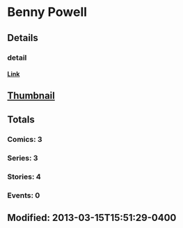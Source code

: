 # Benny  Powell 
## Details
### detail
#### [Link](http://marvel.com/comics/creators/8099/benny_powell?utm_campaign=apiRef&utm_source=225578a89fc76f3d20fbffda5d17a88d)
## [Thumbnail](http://i.annihil.us/u/prod/marvel/i/mg/b/40/image_not_available.jpg)
## Totals
### Comics: 3
### Series: 3
### Stories: 4
### Events: 0
## Modified: 2013-03-15T15:51:29-0400